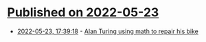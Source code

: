# [Published on 2022-05-23](index.md)

* [2022-05-23, 17:39:18](https://news.ycombinator.com/item?id=31482247) - [Alan Turing using math to repair his bike](http://mathmutation.blogspot.com/2022/05/278-bicycle-repair-man.html)
